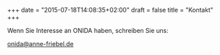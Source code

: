 +++
date = "2015-07-18T14:08:35+02:00"
draft = false
title = "Kontakt"
+++

Wenn Sie Interesse an ONIDA haben, schreiben Sie uns:

[onida@anne-friebel.de](mailto:onida@anne-friebel.de)
